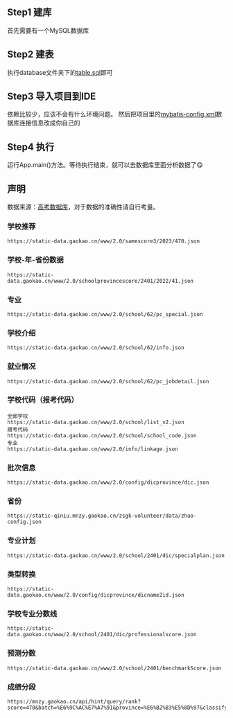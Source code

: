 ## Step1 建库
首先需要有一个MySQL数据库

## Step2 建表
执行database文件夹下的[table.sql](https://github.com/vasthan/gaokao-crawler/blob/master/database/table.sql)即可

## Step3 导入项目到IDE
依赖比较少，应该不会有什么环境问题。
然后把项目里的[mybatis-config.xml](https://github.com/vasthan/gaokao-crawler/blob/master/src/main/resources/mybatis-config.xml)数据库连接信息改成你自己的

## Step4 执行
运行App.main()方法。等待执行结束，就可以去数据库里面分析数据了😋

## 声明
数据来源：[高考数据库](https://gkcx.eol.cn/)，对于数据的准确性请自行考量。

### 学校推荐
    https://static-data.gaokao.cn/www/2.0/samescore3/2023/470.json

### 学校-年-省份数据
    https://static-data.gaokao.cn/www/2.0/schoolprovincescore/2401/2022/41.json

### 专业
    https://static-data.gaokao.cn/www/2.0/school/62/pc_special.json

### 学校介绍
    https://static-data.gaokao.cn/www/2.0/school/62/info.json

### 就业情况
    https://static-data.gaokao.cn/www/2.0/school/62/pc_jobdetail.json

### 学校代码（报考代码）
    全部学校
    https://static-data.gaokao.cn/www/2.0/school/list_v2.json
    报考代码
    https://static-data.gaokao.cn/www/2.0/school/school_code.json
    专业
    https://static-data.gaokao.cn/www/2.0/info/linkage.json

### 批次信息
    https://static-data.gaokao.cn/www/2.0/config/dicprovince/dic.json

### 省份
    https://static-qiniu.mnzy.gaokao.cn/zsgk-volunteer/data/zhao-config.json
### 专业计划
    https://static-data.gaokao.cn/www/2.0/school/2401/dic/specialplan.json
### 类型转换
    https://static-data.gaokao.cn/www/2.0/config/dicprovince/dicname2id.json
### 学校专业分数线
    https://static-data.gaokao.cn/www/2.0/school/2401/dic/professionalscore.json
### 预测分数
    https://static-data.gaokao.cn/www/2.0/school/2401/benchmarkScore.json
### 成绩分段
    https://mnzy.gaokao.cn/api/hint/query/rank?score=470&batch=%E6%9C%AC%E7%A7%91&province=%E6%B2%B3%E5%8D%97&classify=%E7%90%86%E7%A7%91&optional=%E7%90%86%E7%A7%91